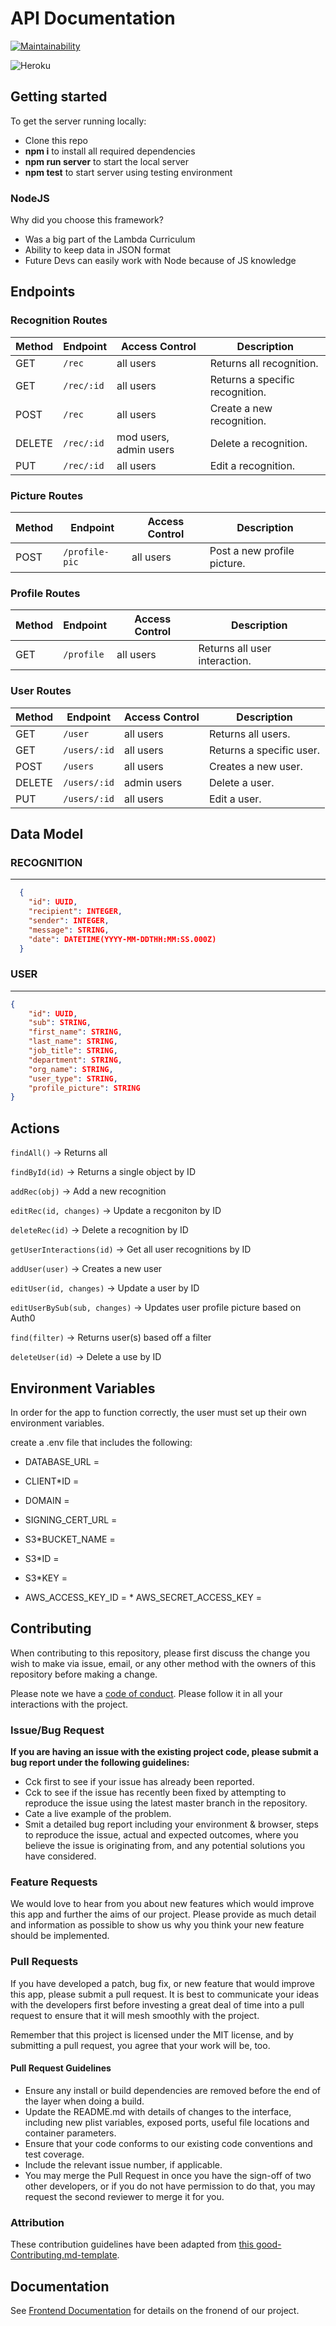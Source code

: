 # API Documentation

[![Maintainability](https://api.codeclimate.com/v1/badges/da01f596f6f9f722c5b8/maintainability)](https://codeclimate.com/github/Lambda-School-Labs/kansha-be/maintainability)

![Heroku](https://heroku-badge.herokuapp.com/?app=kansha-api)

## Getting started

To get the server running locally:

-   Clone this repo
-   **npm i** to install all required dependencies
-   **npm run server** to start the local server
-   **npm test** to start server using testing environment

### NodeJS

Why did you choose this framework?

-   Was a big part of the Lambda Curriculum
-   Ability to keep data in JSON format
-   Future Devs can easily work with Node because of JS knowledge

## Endpoints

### Recognition Routes

| Method | Endpoint   | Access Control         | Description                     |
| ------ | ---------- | ---------------------- | ------------------------------- |
| GET    | `/rec`     | all users              | Returns all recognition.        |
| GET    | `/rec/:id` | all users              | Returns a specific recognition. |
| POST   | `/rec`     | all users              | Create a new recognition.       |
| DELETE | `/rec/:id` | mod users, admin users | Delete a recognition.           |
| PUT    | `/rec/:id` | all users              | Edit a recognition.             |

### Picture Routes

| Method | Endpoint       | Access Control | Description                 |
| ------ | -------------- | -------------- | --------------------------- |
| POST   | `/profile-pic` | all users      | Post a new profile picture. |

### Profile Routes

| Method | Endpoint   | Access Control | Description                   |
| ------ | ---------- | -------------- | ----------------------------- |
| GET    | `/profile` | all users      | Returns all user interaction. |

### User Routes

| Method | Endpoint     | Access Control | Description              |
| ------ | ------------ | -------------- | ------------------------ |
| GET    | `/user`      | all users      | Returns all users.       |
| GET    | `/users/:id` | all users      | Returns a specific user. |
| POST   | `/users`     | all users      | Creates a new user.      |
| DELETE | `/users/:id` | admin users    | Delete a user.           |
| PUT    | `/users/:id` | all users      | Edit a user.             |

## Data Model

### RECOGNITION

---

```json
  {
    "id": UUID,
    "recipient": INTEGER,
    "sender": INTEGER,
    "message": STRING,
    "date": DATETIME(YYYY-MM-DDTHH:MM:SS.000Z)
  }
```

### USER

---

```json
{
	"id": UUID,
	"sub": STRING,
	"first_name": STRING,
	"last_name": STRING,
	"job_title": STRING,
	"department": STRING,
	"org_name": STRING,
	"user_type": STRING,
	"profile_picture": STRING
}
```

## Actions

`findAll()` -> Returns all

`findById(id)` -> Returns a single object by ID

`addRec(obj)` -> Add a new recognition

`editRec(id, changes)` -> Update a recgoniton by ID

`deleteRec(id)` -> Delete a recognition by ID

`getUserInteractions(id)` -> Get all user recognitions by ID

`addUser(user)` -> Creates a new user

`editUser(id, changes)` -> Update a user by ID

`editUserBySub(sub, changes)` -> Updates user profile picture based on Auth0

`find(filter)` -> Returns user(s) based off a filter

`deleteUser(id)` -> Delete a use by ID

## Environment Variables

In order for the app to function correctly, the user must set up their own environment variables.

create a .env file that includes the following:

-   DATABASE_URL =
-   CLIENT\*ID =

-   DOMAIN =
-   SIGNING_CERT_URL =
-   S3\*BUCKET_NAME =
-   S3\*ID =
-   S3\*KEY =
-   AWS_ACCESS_KEY_ID = \* AWS_SECRET_ACCESS_KEY =

## Contributing

When contributing to this repository, please first discuss the change you wish to make via issue, email, or any other method with the owners of this repository before making a change.

Please note we have a [code of conduct](./code_of_conduct.md). Please follow it in all your interactions with the project.

### Issue/Bug Request

**If you are having an issue with the existing project code, please submit a bug report under the following guidelines:**

-   Cck first to see if your issue has already been reported.
-   Cck to see if the issue has recently been fixed by attempting to reproduce the issue using the latest master branch in the repository.
-   Cate a live example of the problem.
-   Smit a detailed bug report including your environment & browser, steps to reproduce the issue, actual and expected outcomes, where you believe the issue is originating from, and any potential solutions you have considered.

### Feature Requests

We would love to hear from you about new features which would improve this app and further the aims of our project. Please provide as much detail and information as possible to show us why you think your new feature should be implemented.

### Pull Requests

If you have developed a patch, bug fix, or new feature that would improve this app, please submit a pull request. It is best to communicate your ideas with the developers first before investing a great deal of time into a pull request to ensure that it will mesh smoothly with the project.

Remember that this project is licensed under the MIT license, and by submitting a pull request, you agree that your work will be, too.

#### Pull Request Guidelines

-   Ensure any install or build dependencies are removed before the end of the layer when doing a build.
-   Update the README.md with details of changes to the interface, including new plist variables, exposed ports, useful file locations and container parameters.
-   Ensure that your code conforms to our existing code conventions and test coverage.
-   Include the relevant issue number, if applicable.
-   You may merge the Pull Request in once you have the sign-off of two other developers, or if you do not have permission to do that, you may request the second reviewer to merge it for you.

### Attribution

These contribution guidelines have been adapted from [this good-Contributing.md-template](https://gist.github.com/PurpleBooth/b24679402957c63ec426).

## Documentation

See [Frontend Documentation](https://github.com/Lambda-School-Labs/kansha-fe/blob/master/README.md) for details on the fronend of our project.
